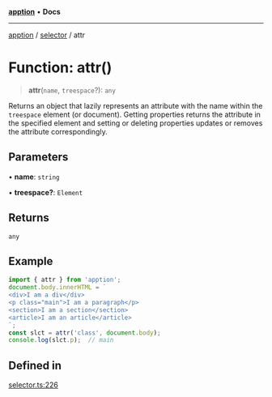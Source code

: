 [**apption**](../../README.md) • **Docs**

***

[apption](../../modules.md) / [selector](../README.md) / attr

# Function: attr()

> **attr**(`name`, `treespace`?): `any`

Returns an object that lazily represents an attribute with the name within the `treespace` element (or document).
Getting properties returns the attribute in the specified element and setting or deleting properties 
updates or removes the attribute correspondingly.

## Parameters

• **name**: `string`

• **treespace?**: `Element`

## Returns

`any`

## Example

```ts
import { attr } from 'apption';
document.body.innerHTML = `
<div>I am a div</div>
<p class="main">I am a paragraph</p>
<section>I am a section</section>
<article>I am an article</article>
`;
const slct = attr('class', document.body);
console.log(slct.p);  // main
```

## Defined in

[selector.ts:226](https://github.com/mksunny1/apption/blob/dbb9a0b63a254dcf90cb4a7766307cb86cadec9a/src/selector.ts#L226)
